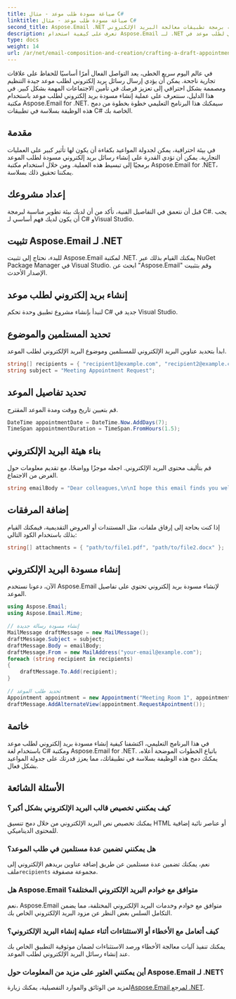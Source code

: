 ```yaml
---
title: صياغة مسودة طلب موعد - مثال C#
linktitle: صياغة مسودة طلب موعد - مثال C#
second_title: Aspose.Email .NET واجهة برمجة تطبيقات معالجة البريد الإلكتروني
description: تعرف على كيفية استخدام Aspose.Email لـ .NET لإنشاء مسودة رسائل بريد إلكتروني لطلب موعد في C#. تعزيز الاتصالات التجارية والكفاءة.
type: docs
weight: 14
url: /ar/net/email-composition-and-creation/crafting-a-draft-appointment-request-csharp-example/
---
```


في عالم اليوم سريع الخطى، يعد التواصل الفعال أمرًا أساسيًا للحفاظ على علاقات تجارية ناجحة. يمكن أن يؤدي إرسال رسائل بريد إلكتروني لطلب موعد جيدة التنظيم ومصممة بشكل احترافي إلى تعزيز فرصك في تأمين الاجتماعات المهمة بشكل كبير. في هذا الدليل، سنتعرف على عملية إنشاء مسودة بريد إلكتروني لطلب موعد باستخدام مكتبة Aspose.Email for .NET. سيمكنك هذا البرنامج التعليمي خطوة بخطوة من دمج هذه الوظيفة بسلاسة في تطبيقات C# الخاصة بك.

## مقدمة

في بيئة احترافية، يمكن لجدولة المواعيد بكفاءة أن يكون لها تأثير كبير على العمليات التجارية. يمكن أن تؤدي القدرة على إنشاء رسائل بريد إلكتروني مسودة لطلب الموعد برمجيًا إلى تبسيط هذه العملية. ومن خلال استخدام مكتبة Aspose.Email for .NET، يمكننا تحقيق ذلك بسلاسة.

## إعداد مشروعك

قبل أن نتعمق في التفاصيل الفنية، تأكد من أن لديك بيئة تطوير مناسبة لبرمجة C#. يجب أن يكون لديك فهم أساسي لـ C# وVisual Studio.

##  تثبيت Aspose.Email لـ .NET

للبدء، نحتاج إلى تثبيت Aspose.Email لمكتبة .NET. يمكنك القيام بذلك عبر NuGet Package Manager في Visual Studio. ابحث عن "Aspose.Email" وقم بتثبيت الإصدار الأحدث.

##  إنشاء بريد إلكتروني لطلب موعد

لنبدأ بإنشاء مشروع تطبيق وحدة تحكم C# جديد في Visual Studio.

##  تحديد المستلمين والموضوع

ابدأ بتحديد عناوين البريد الإلكتروني للمستلمين وموضوع البريد الإلكتروني لطلب الموعد.

```csharp
string[] recipients = { "recipient1@example.com", "recipient2@example.com" };
string subject = "Meeting Appointment Request";
```

##  تحديد تفاصيل الموعد

قم بتعيين تاريخ ووقت ومدة الموعد المقترح.

```csharp
DateTime appointmentDate = DateTime.Now.AddDays(7);
TimeSpan appointmentDuration = TimeSpan.FromHours(1.5);
```

##  بناء هيئة البريد الإلكتروني

قم بتأليف محتوى البريد الإلكتروني. اجعله موجزًا وواضحًا، مع تقديم معلومات حول الغرض من الاجتماع.

```csharp
string emailBody = "Dear colleagues,\n\nI hope this email finds you well. I would like to request a meeting to discuss...";
```

##  إضافة المرفقات

إذا كنت بحاجة إلى إرفاق ملفات، مثل المستندات أو العروض التقديمية، فيمكنك القيام بذلك باستخدام الكود التالي:

```csharp
string[] attachments = { "path/to/file1.pdf", "path/to/file2.docx" };
```

##  إنشاء مسودة البريد الإلكتروني

الآن، دعونا نستخدم Aspose.Email لإنشاء مسودة بريد إلكتروني تحتوي على تفاصيل الموعد.

```csharp
using Aspose.Email;
using Aspose.Email.Mime;

// إنشاء مسودة رسالة جديدة
MailMessage draftMessage = new MailMessage();
draftMessage.Subject = subject;
draftMessage.Body = emailBody;
draftMessage.From = new MailAddress("your-email@example.com");
foreach (string recipient in recipients)
{
    draftMessage.To.Add(recipient);
}

// تحديد طلب الموعد
Appointment appointment = new Appointment("Meeting Room 1", appointmentDate, appointmentDuration);
draftMessage.AddAlternateView(appointment.RequestApointment());
```

## خاتمة

في هذا البرنامج التعليمي، اكتشفنا كيفية إنشاء مسودة بريد إلكتروني لطلب موعد باستخدام لغة C# ومكتبة Aspose.Email for .NET. باتباع الخطوات الموضحة أعلاه، يمكنك دمج هذه الوظيفة بسلاسة في تطبيقاتك، مما يعزز قدرتك على جدولة المواعيد بشكل فعال.

## الأسئلة الشائعة

### كيف يمكنني تخصيص قالب البريد الإلكتروني بشكل أكبر؟

يمكنك تخصيص نص البريد الإلكتروني من خلال دمج تنسيق HTML أو عناصر نائبة إضافية للمحتوى الديناميكي.

### هل يمكنني تضمين عدة مستلمين في طلب الموعد؟

 نعم، يمكنك تضمين عدة مستلمين عن طريق إضافة عناوين بريدهم الإلكتروني إلى ملف`recipients` مجموعة مصفوفة.

### هل Aspose.Email متوافق مع خوادم البريد الإلكتروني المختلفة؟

نعم، Aspose.Email متوافق مع خوادم وخدمات البريد الإلكتروني المختلفة، مما يضمن التكامل السلس بغض النظر عن مزود البريد الإلكتروني الخاص بك.

### كيف أتعامل مع الأخطاء أو الاستثناءات أثناء عملية إنشاء البريد الإلكتروني؟

يمكنك تنفيذ آليات معالجة الأخطاء ورصد الاستثناءات لضمان موثوقية التطبيق الخاص بك عند إنشاء رسائل البريد الإلكتروني لطلب الموعد.

### أين يمكنني العثور على مزيد من المعلومات حول Aspose.Email لـ .NET؟

 لمزيد من الوثائق والموارد التفصيلية، يمكنك زيارة[Aspose.Email لمرجع .NET](https://reference.aspose.com/email/net/).